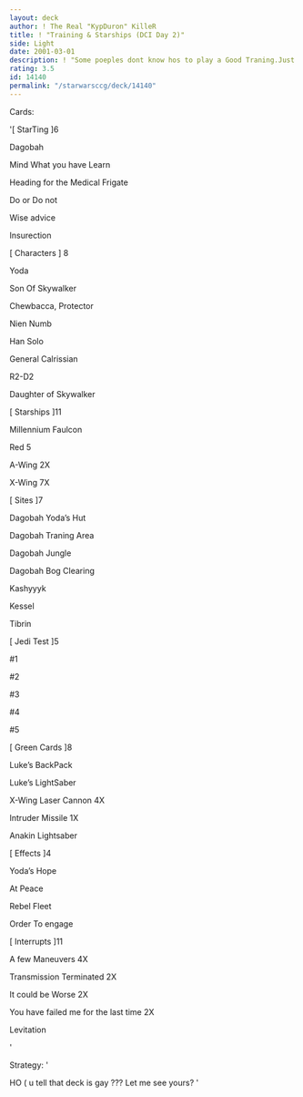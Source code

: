 ```yaml
---
layout: deck
author: ! The Real "KypDuron" KilleR
title: ! "Training & Starships (DCI Day 2)"
side: Light
date: 2001-03-01
description: ! "Some poeples dont know hos to play a Good Traning.Just have to be simpleand powerfull."
rating: 3.5
id: 14140
permalink: "/starwarsccg/deck/14140"
---
```

Cards: 

'[ StarTing ]6 


Dagobah 

Mind What you have Learn 

Heading for the Medical Frigate 

Do or Do not 

Wise advice 

Insurection 


[ Characters ] 8 


Yoda 

Son Of Skywalker 

Chewbacca, Protector 

Nien Numb 

Han Solo 

General Calrissian 

R2-D2 

Daughter of Skywalker 


[ Starships ]11 

Millennium Faulcon 

Red 5 

A-Wing 2X 

X-Wing 7X 


[ Sites ]7 


Dagobah  Yoda&#8217;s Hut 

Dagobah  Traning Area 

Dagobah  Jungle 

Dagobah  Bog Clearing 

Kashyyyk 

Kessel 

Tibrin 


[ Jedi Test ]5 


#1 

#2 

#3 

#4 

#5 


[ Green Cards ]8 


Luke&#8217;s BackPack 

Luke&#8217;s LightSaber 

X-Wing Laser Cannon 4X 

Intruder Missile 1X 

Anakin Lightsaber 


[ Effects ]4 


Yoda&#8217;s Hope 

At Peace 

Rebel Fleet 

Order To engage 


[ Interrupts ]11 


A few Maneuvers 4X 

Transmission Terminated 2X 

It could be Worse 2X 

You have failed me for the last time 2X 

Levitation 

'

Strategy: '

HO ( u tell that deck is gay ??? Let me see yours? '
